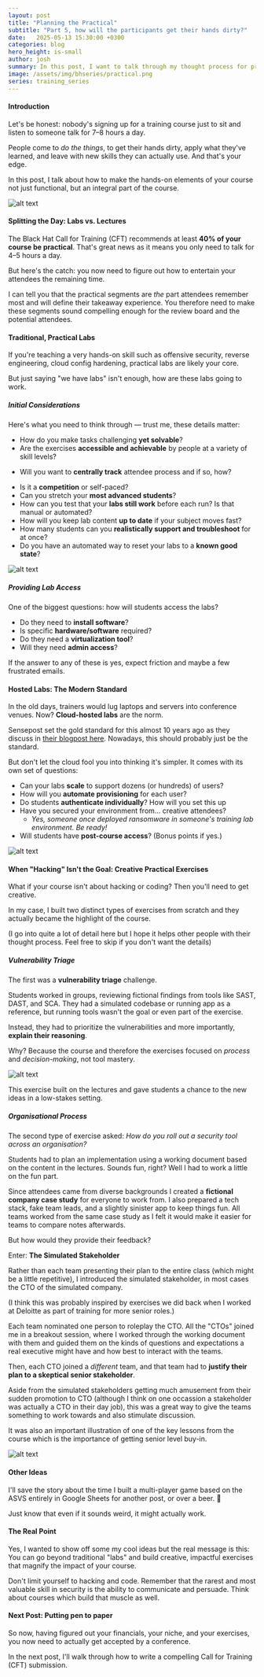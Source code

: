 ```yaml
---
layout: post
title: "Planning the Practical"
subtitle: "Part 5, how will the participants get their hands dirty?"
date:   2025-05-13 15:30:00 +0300
categories: blog
hero_height: is-small
author: josh
summary: In this post, I want to talk through my thought process for practical exercises for the participants to do rather than just listening to me.
image: /assets/img/bhseries/practical.png
series: training_series
---
```


#### Introduction

Let's be honest: nobody's signing up for a training course just to sit and listen to someone talk for 7–8 hours a day.

People come to *do the things*, to get their hands dirty, apply what they've learned, and leave with new skills they can actually use. And that's your edge.

In this post, I talk about how to make the hands-on elements of your course not just functional, but an integral part of the course.

![alt text](/assets/img/bhseries/practicalintro.png)

#### Splitting the Day: Labs vs. Lectures

The Black Hat Call for Training (CFT) recommends at least **40% of your course be practical**. That's great news as it means you only need to talk for 4–5 hours a day.

But here's the catch: you now need to figure out how to entertain your attendees the remaining time.

I can tell you that the practical segments are *the* part attendees remember most and will define their takeaway experience. You therefore need to make these segments sound compelling enough for the review board and the potential attendees.

#### Traditional, Practical Labs

If you're teaching a very hands-on skill such as offensive security, reverse engineering, cloud config hardening, practical labs are likely your core.

But just saying "we have labs" isn't enough, how are these labs going to work.

##### Initial Considerations

Here's what you need to think through — trust me, these details matter:

- How do you make tasks challenging **yet solvable**?
- Are the exercises **accessible and achievable** by people at a variety of skill levels?
* Will you want to **centrally track** attendee process and if so, how?
- Is it a **competition** or self-paced?
- Can you stretch your **most advanced students**?
- How can you test that your **labs still work** before each run? Is that manual or automated?
- How will you keep lab content **up to date** if your subject moves fast?
- How many students can you **realistically support and troubleshoot** for at once?
- Do you have an automated way to reset your labs to a **known good state**?

![alt text](/assets/img/bhseries/labconsiderations.png)

##### Providing Lab Access

One of the biggest questions: how will students access the labs?

- Do they need to **install software**?
- Is specific **hardware/software** required?
- Do they need a **virtualization tool**?
- Will they need **admin access**?

If the answer to any of these is yes, expect friction and maybe a few frustrated emails.

#### Hosted Labs: The Modern Standard

In the old days, trainers would lug laptops and servers into conference venues. Now? **Cloud-hosted labs** are the norm.

Sensepost set the gold standard for this almost 10 years ago as they discuss in [their blogpost here](https://sensepost.com/blog/2015/into-the-cloud/). Nowadays, this should probably just be the standard.

But don't let the cloud fool you into thinking it's simpler. It comes with its own set of questions:

- Can your labs **scale** to support dozens (or hundreds) of users?
- How will you **automate provisioning** for each user?
- Do students **authenticate individually**? How will you set this up
- Have you secured your environment from... creative attendees?
  - _Yes, someone once deployed ransomware in someone's training lab environment. Be ready!_
- Will students have **post-course access**? (Bonus points if yes.)

![alt text](/assets/img/bhseries/labcloud.png)

#### When "Hacking" Isn't the Goal: Creative Practical Exercises

What if your course isn't about hacking or coding? Then you'll need to get creative.

In my case, I built two distinct types of exercises from scratch and they actually became the highlight of the course.

(I go into quite a lot of detail here but I hope it helps other people with their thought process. Feel free to skip if you don't want the details)

##### Vulnerability Triage

The first was a **vulnerability triage** challenge.

Students worked in groups, reviewing fictional findings from tools like SAST, DAST, and SCA. They had a simulated codebase or running app as a reference, but running tools wasn't the goal or even part of the exercise.

Instead, they had to prioritize the vulnerabilities and more importantly, **explain their reasoning**.

Why? Because the course and therefore the exercises focused on *process* and *decision-making*, not tool mastery.

![alt text](/assets/img/bhseries/vulntriage.png)

This exercise built on the lectures and gave students a chance to the new ideas in a low-stakes setting.

##### Organisational Process

The second type of exercise asked: *How do you roll out a security tool across an organisation?*

Students had to plan an implementation using a working document based on the content in the lectures. Sounds fun, right? Well I had to work a little on the fun part.

Since attendees came from diverse backgrounds I created a **fictional company case study** for everyone to work from. I also prepared a tech stack, fake team leads, and a slightly sinister app to keep things fun. All teams worked from the same case study as I felt it would make it easier for teams to compare notes afterwards.

But how would they provide their feedback?

Enter: **The Simulated Stakeholder**

Rather than each team presenting their plan to the entire class (which might be a little repetitive), I introduced the simulated stakeholder, in most cases the CTO of the simulated company.

(I think this was probably inspired by exercises we did back when I worked at Deloitte as part of training for more senior roles.)

Each team nominated one person to roleplay the CTO. All the "CTOs" joined me in a breakout session, where I worked through the working document with them and guided them on the kinds of questions and expectations a real executive might have and how best to interact with the teams.

Then, each CTO joined a _different_ team, and that team had to **justify their plan to a skeptical senior stakeholder**.

Aside from the simulated stakeholders getting much amusement from their sudden promotion to CTO (although I think on one occassion a stakeholder was actually a CTO in their day job), this was a great way to give the teams something to work towards and also stimulate discussion.

It was also an important illustration of one of the key lessons from the course which is the importance of getting senior level buy-in.

![alt text](/assets/img/bhseries/stakeholder.png)

#### Other Ideas

I'll save the story about the time I built a multi-player game based on the ASVS entirely in Google Sheets for another post, or over a beer. 🍻

Just know that even if it sounds weird, it might actually work.

#### The Real Point

Yes, I wanted to show off some my cool ideas but the real message is this: You can go beyond traditional "labs" and build creative, impactful exercises that magnify the impact of your course.

Don't limit yourself to hacking and code. Remember that the rarest and most valuable skill in security is the ability to communicate and persuade. Think about courses which build that muscle as well.

#### Next Post: Putting pen to paper

So now, having figured out your financials, your niche, and your exercises, you now need to actually get accepted by a conference.

In the next post, I'll walk through how to write a compelling Call for Training (CFT) submission.


